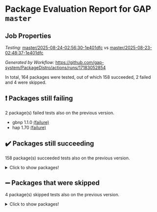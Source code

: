 # Package Evaluation Report for GAP `master`

## Job Properties

*Testing:* [master/2025-08-24-02:56:30-1e401dfc](https://github.com/gap-system/PackageDistro/blob/data/reports/master/2025-08-24-02:56:30-1e401dfc) vs [master/2025-08-23-02:48:37-1e401dfc](https://github.com/gap-system/PackageDistro/blob/data/reports/master/2025-08-23-02:48:37-1e401dfc)

*Generated by Workflow:* https://github.com/gap-system/PackageDistro/actions/runs/17183052854

In total, 164 packages were tested, out of which 158 succeeded, 2 failed and 4 were skipped.

## :exclamation: Packages still failing

2 package(s) failed tests also on the previous version.
- gbnp 1.1.0 [(failure)](https://github.com/gap-system/PackageDistro/actions/runs/17183052854/job/48748327528)
- hap 1.70 [(failure)](https://github.com/gap-system/PackageDistro/actions/runs/17183052854/job/48748327534)

## :heavy_check_mark: Packages still succeeding

158 package(s) succeeded tests also on the previous version.
<details><summary>Click to show packages!</summary>

- 4ti2interface 2024.11-01 [(success)](https://github.com/gap-system/PackageDistro/actions/runs/17183052854/job/48748327443)
- ace 5.7.0 [(success)](https://github.com/gap-system/PackageDistro/actions/runs/17183052854/job/48748327447)
- aclib 1.3.2 [(success)](https://github.com/gap-system/PackageDistro/actions/runs/17183052854/job/48748327451)
- agt 0.3.1 [(success)](https://github.com/gap-system/PackageDistro/actions/runs/17183052854/job/48748327448)
- alco 1.1.1 [(success)](https://github.com/gap-system/PackageDistro/actions/runs/17183052854/job/48748327453)
- alnuth 3.2.1 [(success)](https://github.com/gap-system/PackageDistro/actions/runs/17183052854/job/48748327445)
- anupq 3.3.1 [(success)](https://github.com/gap-system/PackageDistro/actions/runs/17183052854/job/48748327459)
- atlasrep 2.1.9 [(success)](https://github.com/gap-system/PackageDistro/actions/runs/17183052854/job/48748327460)
- autodoc 2025.05.09 [(success)](https://github.com/gap-system/PackageDistro/actions/runs/17183052854/job/48748327462)
- automata 1.16 [(success)](https://github.com/gap-system/PackageDistro/actions/runs/17183052854/job/48748327463)
- automgrp 1.3.3 [(success)](https://github.com/gap-system/PackageDistro/actions/runs/17183052854/job/48748327470)
- autpgrp 1.11.1 [(success)](https://github.com/gap-system/PackageDistro/actions/runs/17183052854/job/48748327489)
- cap 2025.08-02 [(success)](https://github.com/gap-system/PackageDistro/actions/runs/17183052854/job/48748327464)
- caratinterface 2.3.7 [(success)](https://github.com/gap-system/PackageDistro/actions/runs/17183052854/job/48748327467)
- cddinterface 2025.06.24 [(success)](https://github.com/gap-system/PackageDistro/actions/runs/17183052854/job/48748327483)
- circle 1.6.6 [(success)](https://github.com/gap-system/PackageDistro/actions/runs/17183052854/job/48748327476)
- classicpres 1.22 [(success)](https://github.com/gap-system/PackageDistro/actions/runs/17183052854/job/48748327502)
- cohomolo 1.6.11 [(success)](https://github.com/gap-system/PackageDistro/actions/runs/17183052854/job/48748327479)
- congruence 1.2.7 [(success)](https://github.com/gap-system/PackageDistro/actions/runs/17183052854/job/48748327471)
- corefreesub 0.6 [(success)](https://github.com/gap-system/PackageDistro/actions/runs/17183052854/job/48748327478)
- corelg 1.57 [(success)](https://github.com/gap-system/PackageDistro/actions/runs/17183052854/job/48748327480)
- crime 1.6 [(success)](https://github.com/gap-system/PackageDistro/actions/runs/17183052854/job/48748327481)
- crisp 1.4.8 [(success)](https://github.com/gap-system/PackageDistro/actions/runs/17183052854/job/48748327477)
- crypting 0.10.6 [(success)](https://github.com/gap-system/PackageDistro/actions/runs/17183052854/job/48748327474)
- cryst 4.1.29 [(success)](https://github.com/gap-system/PackageDistro/actions/runs/17183052854/job/48748327475)
- crystcat 1.1.10 [(success)](https://github.com/gap-system/PackageDistro/actions/runs/17183052854/job/48748327488)
- ctbllib 1.3.11 [(success)](https://github.com/gap-system/PackageDistro/actions/runs/17183052854/job/48748327494)
- cubefree 1.20 [(success)](https://github.com/gap-system/PackageDistro/actions/runs/17183052854/job/48748327486)
- curlinterface 2.4.2 [(success)](https://github.com/gap-system/PackageDistro/actions/runs/17183052854/job/48748327492)
- cvec 2.8.4 [(success)](https://github.com/gap-system/PackageDistro/actions/runs/17183052854/job/48748327482)
- datastructures 0.3.3 [(success)](https://github.com/gap-system/PackageDistro/actions/runs/17183052854/job/48748327495)
- deepthought 1.0.9 [(success)](https://github.com/gap-system/PackageDistro/actions/runs/17183052854/job/48748327506)
- design 1.8.2 [(success)](https://github.com/gap-system/PackageDistro/actions/runs/17183052854/job/48748327500)
- difsets 2.3.1 [(success)](https://github.com/gap-system/PackageDistro/actions/runs/17183052854/job/48748327515)
- digraphs 1.10.0 [(success)](https://github.com/gap-system/PackageDistro/actions/runs/17183052854/job/48748327505)
- edim 1.3.8 [(success)](https://github.com/gap-system/PackageDistro/actions/runs/17183052854/job/48748327521)
- example 4.4.1 [(success)](https://github.com/gap-system/PackageDistro/actions/runs/17183052854/job/48748327533)
- examplesforhomalg 2023.10-01 [(success)](https://github.com/gap-system/PackageDistro/actions/runs/17183052854/job/48748327520)
- factint 1.6.3 [(success)](https://github.com/gap-system/PackageDistro/actions/runs/17183052854/job/48748327555)
- ferret 1.0.14 [(success)](https://github.com/gap-system/PackageDistro/actions/runs/17183052854/job/48748327519)
- fga 1.5.0 [(success)](https://github.com/gap-system/PackageDistro/actions/runs/17183052854/job/48748327512)
- fining 1.5.6 [(success)](https://github.com/gap-system/PackageDistro/actions/runs/17183052854/job/48748327517)
- float 1.0.7 [(success)](https://github.com/gap-system/PackageDistro/actions/runs/17183052854/job/48748327531)
- format 1.4.4 [(success)](https://github.com/gap-system/PackageDistro/actions/runs/17183052854/job/48748327518)
- forms 1.2.13 [(success)](https://github.com/gap-system/PackageDistro/actions/runs/17183052854/job/48748327530)
- fplsa 1.2.6 [(success)](https://github.com/gap-system/PackageDistro/actions/runs/17183052854/job/48748327547)
- fr 2.4.13 [(success)](https://github.com/gap-system/PackageDistro/actions/runs/17183052854/job/48748327532)
- francy 2.0.3 [(success)](https://github.com/gap-system/PackageDistro/actions/runs/17183052854/job/48748327525)
- fwtree 1.3 [(success)](https://github.com/gap-system/PackageDistro/actions/runs/17183052854/job/48748327535)
- gapdoc 1.6.7 [(success)](https://github.com/gap-system/PackageDistro/actions/runs/17183052854/job/48748327527)
- gauss 2024.11-01 [(success)](https://github.com/gap-system/PackageDistro/actions/runs/17183052854/job/48748327548)
- gaussforhomalg 2024.08-01 [(success)](https://github.com/gap-system/PackageDistro/actions/runs/17183052854/job/48748327526)
- generalizedmorphismsforcap 2025.07-01 [(success)](https://github.com/gap-system/PackageDistro/actions/runs/17183052854/job/48748327537)
- genss 1.6.9 [(success)](https://github.com/gap-system/PackageDistro/actions/runs/17183052854/job/48748327541)
- gradedmodules 2024.12-01 [(success)](https://github.com/gap-system/PackageDistro/actions/runs/17183052854/job/48748327536)
- gradedringforhomalg 2024.07-01 [(success)](https://github.com/gap-system/PackageDistro/actions/runs/17183052854/job/48748327549)
- grape 4.9.2 [(success)](https://github.com/gap-system/PackageDistro/actions/runs/17183052854/job/48748327539)
- groupoids 1.78 [(success)](https://github.com/gap-system/PackageDistro/actions/runs/17183052854/job/48748327540)
- grpconst 2.6.5 [(success)](https://github.com/gap-system/PackageDistro/actions/runs/17183052854/job/48748327542)
- guarana 0.96.3 [(success)](https://github.com/gap-system/PackageDistro/actions/runs/17183052854/job/48748327554)
- guava 3.20 [(success)](https://github.com/gap-system/PackageDistro/actions/runs/17183052854/job/48748327544)
- hapcryst 0.1.15 [(success)](https://github.com/gap-system/PackageDistro/actions/runs/17183052854/job/48748327565)
- hecke 1.5.4 [(success)](https://github.com/gap-system/PackageDistro/actions/runs/17183052854/job/48748327557)
- help 4.0 [(success)](https://github.com/gap-system/PackageDistro/actions/runs/17183052854/job/48748327550)
- homalg 2024.01-01 [(success)](https://github.com/gap-system/PackageDistro/actions/runs/17183052854/job/48748327552)
- homalgtocas 2023.11-01 [(success)](https://github.com/gap-system/PackageDistro/actions/runs/17183052854/job/48748327558)
- ibnp 0.15 [(success)](https://github.com/gap-system/PackageDistro/actions/runs/17183052854/job/48748327560)
- idrel 2.48 [(success)](https://github.com/gap-system/PackageDistro/actions/runs/17183052854/job/48748327559)
- images 1.3.3 [(success)](https://github.com/gap-system/PackageDistro/actions/runs/17183052854/job/48748327575)
- inducereduce 1.1 [(success)](https://github.com/gap-system/PackageDistro/actions/runs/17183052854/job/48748327564)
- intpic 0.4.0 [(success)](https://github.com/gap-system/PackageDistro/actions/runs/17183052854/job/48748327577)
- io 4.9.3 [(success)](https://github.com/gap-system/PackageDistro/actions/runs/17183052854/job/48748327567)
- io_forhomalg 2023.02-04 [(success)](https://github.com/gap-system/PackageDistro/actions/runs/17183052854/job/48748327562)
- irredsol 1.4.4 [(success)](https://github.com/gap-system/PackageDistro/actions/runs/17183052854/job/48748327570)
- json 2.2.3 [(success)](https://github.com/gap-system/PackageDistro/actions/runs/17183052854/job/48748327566)
- jupyterkernel 1.5.1 [(success)](https://github.com/gap-system/PackageDistro/actions/runs/17183052854/job/48748327579)
- jupyterviz 1.5.6 [(success)](https://github.com/gap-system/PackageDistro/actions/runs/17183052854/job/48748327572)
- kan 1.37 [(success)](https://github.com/gap-system/PackageDistro/actions/runs/17183052854/job/48748327576)
- kbmag 1.5.11 [(success)](https://github.com/gap-system/PackageDistro/actions/runs/17183052854/job/48748327578)
- laguna 3.9.7 [(success)](https://github.com/gap-system/PackageDistro/actions/runs/17183052854/job/48748327588)
- liealgdb 2.2.1 [(success)](https://github.com/gap-system/PackageDistro/actions/runs/17183052854/job/48748327610)
- liepring 2.9.1 [(success)](https://github.com/gap-system/PackageDistro/actions/runs/17183052854/job/48748327589)
- liering 2.4.2 [(success)](https://github.com/gap-system/PackageDistro/actions/runs/17183052854/job/48748327580)
- linearalgebraforcap 2025.07-03 [(success)](https://github.com/gap-system/PackageDistro/actions/runs/17183052854/job/48748327573)
- lins 0.9 [(success)](https://github.com/gap-system/PackageDistro/actions/runs/17183052854/job/48748327585)
- localizeringforhomalg 2023.10-01 [(success)](https://github.com/gap-system/PackageDistro/actions/runs/17183052854/job/48748327606)
- loops 3.4.4 [(success)](https://github.com/gap-system/PackageDistro/actions/runs/17183052854/job/48748327581)
- lpres 1.1.1 [(success)](https://github.com/gap-system/PackageDistro/actions/runs/17183052854/job/48748327604)
- majoranaalgebras 1.5.2 [(success)](https://github.com/gap-system/PackageDistro/actions/runs/17183052854/job/48748327591)
- mapclass 1.4.6 [(success)](https://github.com/gap-system/PackageDistro/actions/runs/17183052854/job/48748327600)
- matgrp 0.71 [(success)](https://github.com/gap-system/PackageDistro/actions/runs/17183052854/job/48748327587)
- matricesforhomalg 2024.11-02 [(success)](https://github.com/gap-system/PackageDistro/actions/runs/17183052854/job/48748327586)
- modisom 3.0.0 [(success)](https://github.com/gap-system/PackageDistro/actions/runs/17183052854/job/48748327597)
- modulepresentationsforcap 2025.06-02 [(success)](https://github.com/gap-system/PackageDistro/actions/runs/17183052854/job/48748327607)
- modules 2024.12-01 [(success)](https://github.com/gap-system/PackageDistro/actions/runs/17183052854/job/48748327608)
- monoidalcategories 2025.07-07 [(success)](https://github.com/gap-system/PackageDistro/actions/runs/17183052854/job/48748327595)
- nconvex 2024.12-01 [(success)](https://github.com/gap-system/PackageDistro/actions/runs/17183052854/job/48748327603)
- nilmat 1.4.2 [(success)](https://github.com/gap-system/PackageDistro/actions/runs/17183052854/job/48748327594)
- nock 1.5 [(success)](https://github.com/gap-system/PackageDistro/actions/runs/17183052854/job/48748327617)
- normalizinterface 1.4.1 [(success)](https://github.com/gap-system/PackageDistro/actions/runs/17183052854/job/48748327601)
- nq 2.5.11 [(success)](https://github.com/gap-system/PackageDistro/actions/runs/17183052854/job/48748327605)
- numericalsgps 1.4.0 [(success)](https://github.com/gap-system/PackageDistro/actions/runs/17183052854/job/48748327612)
- openmath 11.5.3 [(success)](https://github.com/gap-system/PackageDistro/actions/runs/17183052854/job/48748327613)
- orb 5.0.1 [(success)](https://github.com/gap-system/PackageDistro/actions/runs/17183052854/job/48748327615)
- packagemanager 1.6.3 [(success)](https://github.com/gap-system/PackageDistro/actions/runs/17183052854/job/48748327611)
- patternclass 2.4.5 [(success)](https://github.com/gap-system/PackageDistro/actions/runs/17183052854/job/48748327619)
- permut 2.0.5 [(success)](https://github.com/gap-system/PackageDistro/actions/runs/17183052854/job/48748327623)
- polenta 1.3.11 [(success)](https://github.com/gap-system/PackageDistro/actions/runs/17183052854/job/48748327622)
- polymaking 0.8.7 [(success)](https://github.com/gap-system/PackageDistro/actions/runs/17183052854/job/48748327631)
- primgrp 3.4.4 [(success)](https://github.com/gap-system/PackageDistro/actions/runs/17183052854/job/48748327633)
- profiling 2.6.2 [(success)](https://github.com/gap-system/PackageDistro/actions/runs/17183052854/job/48748327645)
- qdistrnd 0.9.5 [(success)](https://github.com/gap-system/PackageDistro/actions/runs/17183052854/job/48748327653)
- qpa 1.35 [(success)](https://github.com/gap-system/PackageDistro/actions/runs/17183052854/job/48748327630)
- quagroup 1.8.4 [(success)](https://github.com/gap-system/PackageDistro/actions/runs/17183052854/job/48748327634)
- radiroot 2.9 [(success)](https://github.com/gap-system/PackageDistro/actions/runs/17183052854/job/48748327638)
- rcwa 4.7.1 [(success)](https://github.com/gap-system/PackageDistro/actions/runs/17183052854/job/48748327639)
- rds 1.8 [(success)](https://github.com/gap-system/PackageDistro/actions/runs/17183052854/job/48748327628)
- recog 1.4.4 [(success)](https://github.com/gap-system/PackageDistro/actions/runs/17183052854/job/48748327648)
- repndecomp 1.3.0 [(success)](https://github.com/gap-system/PackageDistro/actions/runs/17183052854/job/48748327632)
- repsn 3.1.2 [(success)](https://github.com/gap-system/PackageDistro/actions/runs/17183052854/job/48748327652)
- resclasses 4.7.3 [(success)](https://github.com/gap-system/PackageDistro/actions/runs/17183052854/job/48748327641)
- ringsforhomalg 2024.11-02 [(success)](https://github.com/gap-system/PackageDistro/actions/runs/17183052854/job/48748327660)
- sco 2023.08-01 [(success)](https://github.com/gap-system/PackageDistro/actions/runs/17183052854/job/48748327647)
- scscp 2.4.3 [(success)](https://github.com/gap-system/PackageDistro/actions/runs/17183052854/job/48748327663)
- semigroups 5.5.3 [(success)](https://github.com/gap-system/PackageDistro/actions/runs/17183052854/job/48748327644)
- sglppow 2.4 [(success)](https://github.com/gap-system/PackageDistro/actions/runs/17183052854/job/48748327669)
- sgpviz 0.999.6 [(success)](https://github.com/gap-system/PackageDistro/actions/runs/17183052854/job/48748327650)
- simpcomp 2.1.14 [(success)](https://github.com/gap-system/PackageDistro/actions/runs/17183052854/job/48748327637)
- singular 2024.06.03 [(success)](https://github.com/gap-system/PackageDistro/actions/runs/17183052854/job/48748327657)
- sl2reps 1.1 [(success)](https://github.com/gap-system/PackageDistro/actions/runs/17183052854/job/48748327651)
- sla 1.6.2 [(success)](https://github.com/gap-system/PackageDistro/actions/runs/17183052854/job/48748327664)
- smallantimagmas 0.4.1 [(success)](https://github.com/gap-system/PackageDistro/actions/runs/17183052854/job/48748327665)
- smallgrp 1.5.4 [(success)](https://github.com/gap-system/PackageDistro/actions/runs/17183052854/job/48748327646)
- smallsemi 0.7.2 [(success)](https://github.com/gap-system/PackageDistro/actions/runs/17183052854/job/48748327658)
- sonata 2.9.6 [(success)](https://github.com/gap-system/PackageDistro/actions/runs/17183052854/job/48748327675)
- sophus 1.27 [(success)](https://github.com/gap-system/PackageDistro/actions/runs/17183052854/job/48748327666)
- sotgrps 1.3 [(success)](https://github.com/gap-system/PackageDistro/actions/runs/17183052854/job/48748327689)
- spinsym 1.5.2 [(success)](https://github.com/gap-system/PackageDistro/actions/runs/17183052854/job/48748327667)
- standardff 1.0 [(success)](https://github.com/gap-system/PackageDistro/actions/runs/17183052854/job/48748327682)
- symbcompcc 1.3.2 [(success)](https://github.com/gap-system/PackageDistro/actions/runs/17183052854/job/48748327671)
- thelma 1.3 [(success)](https://github.com/gap-system/PackageDistro/actions/runs/17183052854/job/48748327676)
- tomlib 1.2.11 [(success)](https://github.com/gap-system/PackageDistro/actions/runs/17183052854/job/48748327672)
- toolsforhomalg 2025.05-01 [(success)](https://github.com/gap-system/PackageDistro/actions/runs/17183052854/job/48748327680)
- toric 1.9.6 [(success)](https://github.com/gap-system/PackageDistro/actions/runs/17183052854/job/48748327668)
- transgrp 3.6.5 [(success)](https://github.com/gap-system/PackageDistro/actions/runs/17183052854/job/48748327677)
- typeset 1.2.3 [(success)](https://github.com/gap-system/PackageDistro/actions/runs/17183052854/job/48748327683)
- ugaly 4.1.3 [(success)](https://github.com/gap-system/PackageDistro/actions/runs/17183052854/job/48748327670)
- unipot 1.6 [(success)](https://github.com/gap-system/PackageDistro/actions/runs/17183052854/job/48748327673)
- unitlib 5.0.0 [(success)](https://github.com/gap-system/PackageDistro/actions/runs/17183052854/job/48748327691)
- utils 0.91 [(success)](https://github.com/gap-system/PackageDistro/actions/runs/17183052854/job/48748327681)
- uuid 0.7 [(success)](https://github.com/gap-system/PackageDistro/actions/runs/17183052854/job/48748327686)
- walrus 0.9991 [(success)](https://github.com/gap-system/PackageDistro/actions/runs/17183052854/job/48748327687)
- wedderga 4.11.1 [(success)](https://github.com/gap-system/PackageDistro/actions/runs/17183052854/job/48748327685)
- wpe 0.8 [(success)](https://github.com/gap-system/PackageDistro/actions/runs/17183052854/job/48748327694)
- xmod 2.95 [(success)](https://github.com/gap-system/PackageDistro/actions/runs/17183052854/job/48748327695)
- xmodalg 1.32 [(success)](https://github.com/gap-system/PackageDistro/actions/runs/17183052854/job/48748327690)
- yangbaxter 0.10.7 [(success)](https://github.com/gap-system/PackageDistro/actions/runs/17183052854/job/48748327697)
- zeromqinterface 0.17 [(success)](https://github.com/gap-system/PackageDistro/actions/runs/17183052854/job/48748327696)
</details>

## :heavy_minus_sign: Packages that were skipped

4 package(s) skipped tests also on the previous version.
<details><summary>Click to show packages!</summary>

- browse 1.8.21 [(skipped)](https://github.com/gap-system/PackageDistro/actions/runs/17183052854/job/48748102964)
- itc 1.5.1 [(skipped)](https://github.com/gap-system/PackageDistro/actions/runs/17183052854/job/48748102964)
- polycyclic 2.16 [(skipped)](https://github.com/gap-system/PackageDistro/actions/runs/17183052854/job/48748102964)
- xgap 4.32 [(skipped)](https://github.com/gap-system/PackageDistro/actions/runs/17183052854/job/48748102964)
</details>

